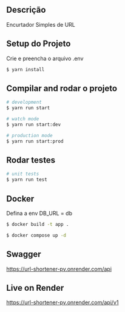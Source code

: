 
## Descrição

Encurtador Simples de URL

## Setup do Projeto

Crie e preencha o arquivo .env

```bash
$ yarn install
```


## Compilar and rodar o projeto

```bash
# development
$ yarn run start

# watch mode
$ yarn run start:dev

# production mode
$ yarn run start:prod
```

## Rodar testes

```bash
# unit tests
$ yarn run test

```

## Docker

Defina a env DB_URL = db

```bash
$ docker build -t app .

$ docker compose up -d 
```


## Swagger
https://url-shortener-pv.onrender.com/api

## Live on Render
https://url-shortener-pv.onrender.com/api/v1
